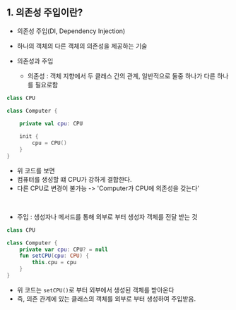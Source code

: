 ## 1. 의존성 주입이란?

- 의존성 주입(DI, Dependency Injection)
- 하나의 객체의 다른 객체의 의존성을 제공하는 기술

- 의존성과 주입
    - 의존성 : 객체 지향에서 두 클래스 간의 관계, 일반적으로 둘중 하나가 다른 하나를 필요로함


```kotlin
class CPU

class Computer {
    
    private val cpu: CPU

    init {
        cpu = CPU()
    }
}
```

- 위 코드를 보면
- 컴퓨터를 생성할 떄 CPU가 강하게 결합한다.
- 다른 CPU로 변경이 불가능 -> 'Computer가 CPU에 의존성을 갖는다'

<br/>

- 주입 : 생성자나 메서드를 통해 외부로 부터 생성자 객체를 전달 받는 것

```kotlin
class CPU

class Computer {
    private var cpu: CPU? = null
    fun setCPU(cpu: CPU) {
        this.cpu = cpu
    }
}
```

- 위 코드는 `setCPU()`로 부터 외부에서 생성된 객체를 받아온다
- 즉, 의존 관계에 있는 클래스의 객체를 외부로 부터 생성하여 주입받음.